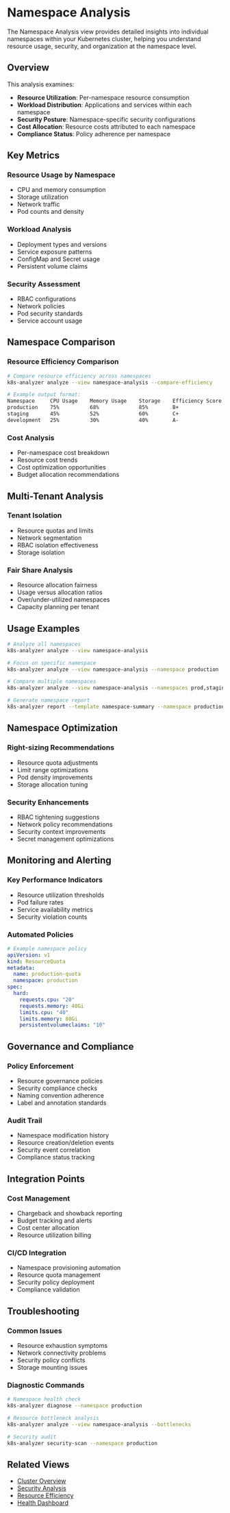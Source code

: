 # Namespace Analysis

The Namespace Analysis view provides detailed insights into individual namespaces within your Kubernetes cluster, helping you understand resource usage, security, and organization at the namespace level.

## Overview

This analysis examines:

- **Resource Utilization**: Per-namespace resource consumption
- **Workload Distribution**: Applications and services within each namespace
- **Security Posture**: Namespace-specific security configurations
- **Cost Allocation**: Resource costs attributed to each namespace
- **Compliance Status**: Policy adherence per namespace

## Key Metrics

### Resource Usage by Namespace
- CPU and memory consumption
- Storage utilization
- Network traffic
- Pod counts and density

### Workload Analysis
- Deployment types and versions
- Service exposure patterns
- ConfigMap and Secret usage
- Persistent volume claims

### Security Assessment
- RBAC configurations
- Network policies
- Pod security standards
- Service account usage

## Namespace Comparison

### Resource Efficiency Comparison
```bash
# Compare resource efficiency across namespaces
k8s-analyzer analyze --view namespace-analysis --compare-efficiency

# Example output format:
Namespace     CPU Usage    Memory Usage    Storage    Efficiency Score
production    75%          68%             85%        B+
staging       45%          52%             60%        C+
development   25%          30%             40%        A-
```

### Cost Analysis
- Per-namespace cost breakdown
- Resource cost trends
- Cost optimization opportunities
- Budget allocation recommendations

## Multi-Tenant Analysis

### Tenant Isolation
- Resource quotas and limits
- Network segmentation
- RBAC isolation effectiveness
- Storage isolation

### Fair Share Analysis
- Resource allocation fairness
- Usage versus allocation ratios
- Over/under-utilized namespaces
- Capacity planning per tenant

## Usage Examples

```bash
# Analyze all namespaces
k8s-analyzer analyze --view namespace-analysis

# Focus on specific namespace
k8s-analyzer analyze --view namespace-analysis --namespace production

# Compare multiple namespaces
k8s-analyzer analyze --view namespace-analysis --namespaces prod,staging,dev

# Generate namespace report
k8s-analyzer report --template namespace-summary --namespace production
```

## Namespace Optimization

### Right-sizing Recommendations
- Resource quota adjustments
- Limit range optimizations
- Pod density improvements
- Storage allocation tuning

### Security Enhancements
- RBAC tightening suggestions
- Network policy recommendations
- Security context improvements
- Secret management optimizations

## Monitoring and Alerting

### Key Performance Indicators
- Resource utilization thresholds
- Pod failure rates
- Service availability metrics
- Security violation counts

### Automated Policies
```yaml
# Example namespace policy
apiVersion: v1
kind: ResourceQuota
metadata:
  name: production-quota
  namespace: production
spec:
  hard:
    requests.cpu: "20"
    requests.memory: 40Gi
    limits.cpu: "40"
    limits.memory: 80Gi
    persistentvolumeclaims: "10"
```

## Governance and Compliance

### Policy Enforcement
- Resource governance policies
- Security compliance checks
- Naming convention adherence
- Label and annotation standards

### Audit Trail
- Namespace modification history
- Resource creation/deletion events
- Security event correlation
- Compliance status tracking

## Integration Points

### Cost Management
- Chargeback and showback reporting
- Budget tracking and alerts
- Cost center allocation
- Resource utilization billing

### CI/CD Integration
- Namespace provisioning automation
- Resource quota management
- Security policy deployment
- Compliance validation

## Troubleshooting

### Common Issues
- Resource exhaustion symptoms
- Network connectivity problems
- Security policy conflicts
- Storage mounting issues

### Diagnostic Commands
```bash
# Namespace health check
k8s-analyzer diagnose --namespace production

# Resource bottleneck analysis
k8s-analyzer analyze --view namespace-analysis --bottlenecks

# Security audit
k8s-analyzer security-scan --namespace production
```

## Related Views

- [Cluster Overview](cluster-overview.md)
- [Security Analysis](security-analysis.md)
- [Resource Efficiency](resource-efficiency.md)
- [Health Dashboard](health-dashboard.md)
